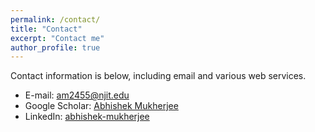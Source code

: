 ```yaml
---
permalink: /contact/
title: "Contact"
excerpt: "Contact me"
author_profile: true
---
```

Contact information is below, including email and various web services.  

* E-mail: am2455@njit.edu
* Google Scholar: [Abhishek Mukherjee](https://scholar.google.com/citations?user=K2SRNu4AAAAJ&hl=en&authuser=1)
* LinkedIn: [abhishek-mukherjee](http://www.linkedin.com/in/abhishek-mukherjee-24078888/)